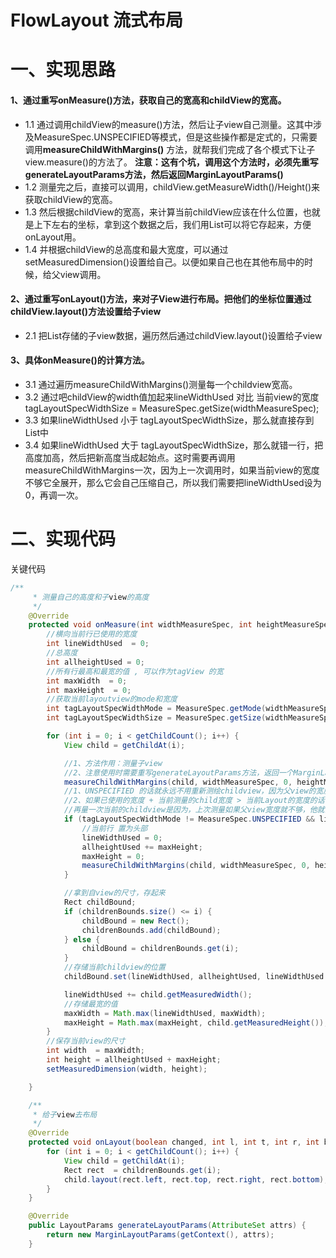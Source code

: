 # FlowLayout 流式布局

# 一、实现思路
#### 1、通过重写onMeasure()方法，获取自己的宽高和childView的宽高。
- 1.1 通过调用childView的measure()方法，然后让子view自己测量。这其中涉及MeasureSpec.UNSPECIFIED等模式，但是这些操作都是定式的，只需要调用**measureChildWithMargins()** 方法，就帮我们完成了各个模式下让子view.measure()的方法了。
**注意：这有个坑，调用这个方法时，必须先重写generateLayoutParams方法，然后返回MarginLayoutParams()**
- 1.2 测量完之后，直接可以调用，childView.getMeasureWidth()/Height()来获取childView的宽高。
- 1.3 然后根据childView的宽高，来计算当前childView应该在什么位置，也就是上下左右的坐标，拿到这个数据之后，我们用List<Rect>可以将它存起来，方便onLayout用。 
- 1.4 并根据childView的总高度和最大宽度，可以通过setMeasuredDimension()设置给自己。以便如果自己也在其他布局中的时候，给父view调用。
  
#### 2、通过重写onLayout()方法，来对子View进行布局。把他们的坐标位置通过childView.layout()方法设置给子view
- 2.1 把List<Rect>存储的子view数据，遍历然后通过childView.layout()设置给子view
  
#### 3、具体onMeasure()的计算方法。
- 3.1 通过遍历measureChildWithMargins()测量每一个childview宽高。
- 3.2 通过吧childView的width值加起来lineWidthUsed 对比 当前view的宽度tagLayoutSpecWidthSize = MeasureSpec.getSize(widthMeasureSpec);  
- 3.3 如果lineWidthUsed 小于 tagLayoutSpecWidthSize，那么就直接存到List<Rect>中    
- 3.4 如果lineWidthUsed 大于 tagLayoutSpecWidthSize，那么就错一行，把高度加高，然后把新高度当成起始点。这时需要再调用measureChildWithMargins一次，因为上一次调用时，如果当前view的宽度不够它全展开，那么它会自己压缩自己，所以我们需要把lineWidthUsed设为0，再调一次。

# 二、实现代码

关键代码  

```java
/**
     * 测量自己的高度和子view的高度
     */
    @Override
    protected void onMeasure(int widthMeasureSpec, int heightMeasureSpec) {
        //横向当前行已使用的宽度
        int lineWidthUsed  = 0;
        //总高度
        int allheightUsed = 0;
        //所有行最高和最宽的值 , 可以作为tagView 的宽
        int maxWidth  = 0;
        int maxHeight  = 0;
        //获取当前layoutview的mode和宽度
        int tagLayoutSpecWidthMode = MeasureSpec.getMode(widthMeasureSpec);
        int tagLayoutSpecWidthSize = MeasureSpec.getSize(widthMeasureSpec);

        for (int i = 0; i < getChildCount(); i++) {
            View child = getChildAt(i);

            //1、方法作用：测量子view
            //2、注意使用时需要重写generateLayoutParams方法，返回一个MarginLayoutParams
            measureChildWithMargins(child, widthMeasureSpec, 0, heightMeasureSpec, allheightUsed);
            //1、UNSPECIFIED 的话就永远不用重新测绘childview，因为父view的宽度没有限制（处在horizonScrollView），那子view直接一直往后排就好了。
            //2、如果已使用的宽度 + 当前测量的child宽度 > 当前Layout的宽度的话，就错行，再重新量一遍当前正在量的child。
            //再量一次当前的childview是因为，上次测量如果父view宽度就不够，他就会压缩自己，这样就不准确了。
            if (tagLayoutSpecWidthMode != MeasureSpec.UNSPECIFIED && lineWidthUsed + child.getMeasuredWidth() > tagLayoutSpecWidthSize) {
                //当前行 置为头部
                lineWidthUsed = 0;
                allheightUsed += maxHeight;
                maxHeight = 0;
                measureChildWithMargins(child, widthMeasureSpec, 0, heightMeasureSpec, allheightUsed);
            }

            //拿到自view的尺寸，存起来
            Rect childBound;
            if (childrenBounds.size() <= i) {
                childBound = new Rect();
                childrenBounds.add(childBound);
            } else {
                childBound = childrenBounds.get(i);
            }
            //存储当前childview的位置
            childBound.set(lineWidthUsed, allheightUsed, lineWidthUsed + child.getMeasuredWidth(), allheightUsed + child.getMeasuredHeight());

            lineWidthUsed += child.getMeasuredWidth();
            //存储最宽的值
            maxWidth = Math.max(lineWidthUsed, maxWidth);
            maxHeight = Math.max(maxHeight, child.getMeasuredHeight());
        }
        //保存当前view的尺寸
        int width  = maxWidth;
        int height = allheightUsed + maxHeight;
        setMeasuredDimension(width, height);

    }

    /**
     * 给子view去布局
     */
    @Override
    protected void onLayout(boolean changed, int l, int t, int r, int b) {
        for (int i = 0; i < getChildCount(); i++) {
            View child = getChildAt(i);
            Rect rect  = childrenBounds.get(i);
            child.layout(rect.left, rect.top, rect.right, rect.bottom);
        }
    }

    @Override
    public LayoutParams generateLayoutParams(AttributeSet attrs) {
        return new MarginLayoutParams(getContext(), attrs);
    }
```
